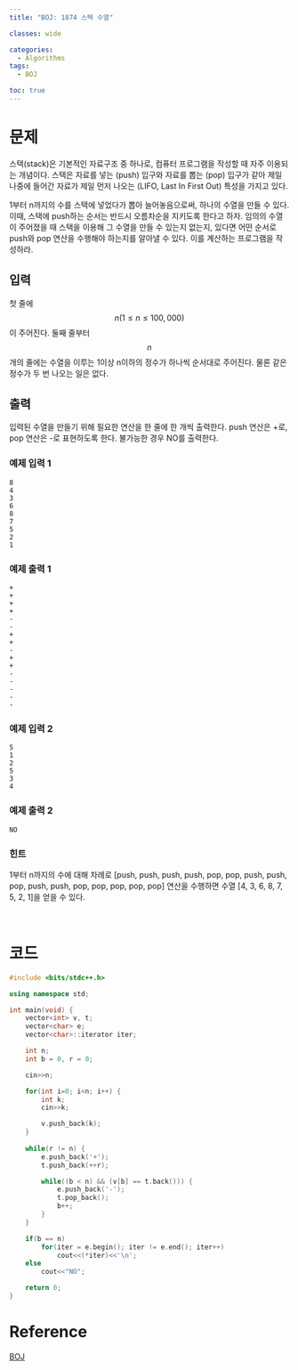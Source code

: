 ```yaml
---
title: "BOJ: 1874 스택 수열"

classes: wide

categories:
  - Algorithms
tags:
  - BOJ

toc: true
---
```


# 문제

스택(stack)은 기본적인 자료구조 중 하나로, 컴퓨터 프로그램을 작성할 때 자주 이용되는 개념이다. 스택은 자료를 넣는 (push) 입구와 자료를 뽑는 (pop) 입구가 같아 제일 나중에 들어간 자료가 제일 먼저 나오는 (LIFO, Last In First Out) 특성을 가지고 있다.

1부터 n까지의 수를 스택에 넣었다가 뽑아 늘어놓음으로써, 하나의 수열을 만들 수 있다. 이때, 스택에 push하는 순서는 반드시 오름차순을 지키도록 한다고 하자. 임의의 수열이 주어졌을 때 스택을 이용해 그 수열을 만들 수 있는지 없는지, 있다면 어떤 순서로 push와 pop 연산을 수행해야 하는지를 알아낼 수 있다. 이를 계산하는 프로그램을 작성하라.

## 입력

첫 줄에 $$n (1 \leq n \leq 100,000)$$이 주어진다. 둘째 줄부터 $$n$$개의 줄에는 수열을 이루는 1이상 n이하의 정수가 하나씩 순서대로 주어진다. 물론 같은 정수가 두 번 나오는 일은 없다.

## 출력

입력된 수열을 만들기 위해 필요한 연산을 한 줄에 한 개씩 출력한다. push 연산은 +로, pop 연산은 -로 표현하도록 한다. 불가능한 경우 NO를 출력한다.

### 예제 입력 1

```shell
8
4
3
6
8
7
5
2
1
```

### 예제 출력 1

```shell
+
+
+
+
-
-
+
+
-
+
+
-
-
-
-
-
```

### 예제 입력 2

```shell
5
1
2
5
3
4
```

### 예제 출력 2

```shell
NO
```

### 힌트

1부터 n까지의 수에 대해 차례로 [push, push, push, push, pop, pop, push, push, pop, push, push, pop, pop, pop, pop, pop] 연산을 수행하면 수열 [4, 3, 6, 8, 7, 5, 2, 1]을 얻을 수 있다.

<br/>

# 코드

```cpp
#include <bits/stdc++.h>

using namespace std;

int main(void) {
    vector<int> v, t;
    vector<char> e;
    vector<char>::iterator iter;

    int n;
    int b = 0, r = 0;

    cin>>n;

    for(int i=0; i<n; i++) {
        int k;
        cin>>k;

        v.push_back(k);
    }
    
    while(r != n) {
        e.push_back('+');
        t.push_back(++r);

        while((b < n) && (v[b] == t.back())) {
            e.push_back('-');
            t.pop_back();
            b++;
        }
    }

    if(b == n)
        for(iter = e.begin(); iter != e.end(); iter++) 
            cout<<(*iter)<<'\n';
    else
        cout<<"NO";

    return 0;
}
```

# Reference

[BOJ](https://www.acmicpc.net/problem/1874)
